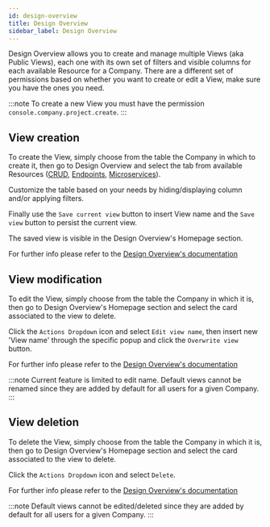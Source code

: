 ```yaml
---
id: design-overview
title: Design Overview
sidebar_label: Design Overview
---
```


Design Overview allows you to create and manage multiple Views (aka Public Views), each one with its own set of filters and visible columns for each available Resource for a Company.
There are a different set of permissions based on whether you want to create or edit a View, make sure you have the ones you need.

:::note
To create a new View you must have the permission `console.company.project.create`.
:::

## View creation

To create the View, simply choose from the table the Company in which to create it, then go to Design Overview and select the tab from available Resources ([CRUD](/products/console/company-configuration/design-overview.md#CRUD), [Endpoints](/products/console/company-configuration/design-overview.md#Endpoints), [Microservices](/products/console/company-configuration/design-overview.md#Microservices)).

Customize the table based on your needs by hiding/displaying column and/or applying filters.

Finally use the `Save current view` button to insert View name and the `Save view` button to persist the current view.

The saved view is visible in the Design Overview's Homepage section.

For further info please refer to the [Design Overview's documentation](/products/console/company-configuration/design-overview.md#saving)

## View modification

To edit the View, simply choose from the table the Company in which it is, then go to Design Overview's Homepage section and select the card associated to the view to delete.

Click the `Actions Dropdown` icon and select `Edit view name`, then insert new 'View name' through the specific popup and click the `Overwrite view` button.

For further info please refer to the [Design Overview's documentation](/products/console/company-configuration/design-overview.md#editing)

:::note
Current feature is limited to edit name.
Default views cannot be renamed since they are added by default for all users for a given Company.
:::

## View deletion

To delete the View, simply choose from the table the Company in which it is, then go to Design Overview's Homepage section and select the card associated to the view to delete.

Click the `Actions Dropdown` icon and select `Delete`. 

For further info please refer to the [Design Overview's documentation](/products/console/company-configuration/design-overview.md#deleting)

:::note
Default views cannot be edited/deleted since they are added by default for all users for a given Company.
:::
